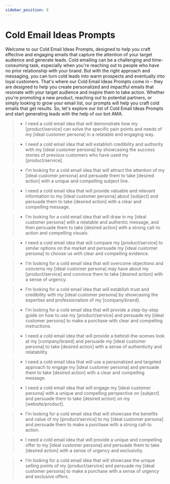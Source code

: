 ```yaml
---
sidebar_position: 8
---
```


# Cold Email Ideas Prompts

Welcome to our Cold Email Ideas Prompts, designed to help you craft effective and engaging emails that capture the attention of your target audience and generate leads. Cold emailing can be a challenging and time-consuming task, especially when you're reaching out to people who have no prior relationship with your brand. But with the right approach and messaging, you can turn cold leads into warm prospects and eventually into loyal customers. That's where our Cold Email Ideas Prompts come in – they are designed to help you create personalized and impactful emails that resonate with your target audience and inspire them to take action. Whether you're promoting a new product, reaching out to potential partners, or simply looking to grow your email list, our prompts will help you craft cold emails that get results. So, let's explore our list of Cold Email Ideas Prompts and start generating leads with the help of our bot AMA.

> - I need a cold email idea that will demonstrate how my [product/service] can solve the specific pain points and needs of my [ideal customer persona] in a relatable and engaging way.

> - I need a cold email idea that will establish credibility and authority with my [ideal customer persona] by showcasing the success stories of previous customers who have used my [product/service].

> - I’m looking for a cold email idea that will attract the attention of my [ideal customer persona] and persuade them to take [desired action] with a unique and compelling subject line.

> - I need a cold email idea that will provide valuable and relevant information to my [ideal customer persona] about [subject] and persuade them to take [desired action] with a clear and compelling message.

> - I’m looking for a cold email idea that will draw in my [ideal customer persona] with a relatable and authentic message, and then persuade them to take [desired action] with a strong call-to action and compelling visuals.

> - I need a cold email idea that will compare my [product/service] to similar options on the market and persuade my [ideal customer persona] to choose us with clear and compelling evidence.

> - I’m looking for a cold email idea that will overcome objections and concerns my [ideal customer persona] may have about my [product/service] and convince them to take [desired action] with a sense of urgency.

> - I’m looking for a cold email idea that will establish trust and credibility with my [ideal customer persona] by showcasing the expertise and professionalism of my [company/brand].

> - I’m looking for a cold email idea that will provide a step-by-step guide on how to use my [product/service] and persuade my [ideal customer persona] to make a purchase with clear and compelling instructions.

> - I need a cold email idea that will provide a behind-the-scenes look at my [company/brand] and persuade my [ideal customer persona] to take [desired action] with a sense of authenticity and relatability.

> - I need a cold email idea that will use a personalized and targeted approach to engage my [ideal customer persona] and persuade them to take [desired action] with a clear and compelling message.

> - I need a cold email idea that will engage my [ideal customer persona] with a unique and compelling perspective on [subject] and persuade them to take [desired action] on my [website/product].

> - I’m looking for a cold email idea that will showcase the benefits and value of my [product/service] to my [ideal customer persona] and persuade them to make a purchase with a strong call-to action.

> - I need a cold email idea that will provide a unique and compelling offer to my [ideal customer persona] and persuade them to take [desired action] with a sense of urgency and exclusivity.

> - I’m looking for a cold email idea that will showcase the unique selling points of my [product/service] and persuade my [ideal customer persona] to make a purchase with a sense of urgency and exclusive offers.